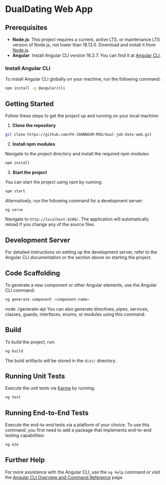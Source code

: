 

# DualDating Web App

## Prerequisites

- **Node.js**: This project requires a current, active LTS, or maintenance LTS version of Node.js, not lower than 18.13.0. Download and install it from [Node.js](https://nodejs.org).
- **Angular**: Install Angular CLI version 16.2.7. You can find it at [Angular CLI](https://github.com/angular/angular-cli).

### Install Angular CLI

To install Angular CLI globally on your machine, run the following command:

```bash
npm install -g @angular/cli
```

## Getting Started

Follow these steps to get the project up and running on your local machine:

1. **Clone the repository**

```bash
git clone https://github.com/FH-JOANNEUM-MSD/dual-job-date-web.git
```

2. **Install npm modules**

Navigate to the project directory and install the required npm modules:

```bash
npm install
```

3. **Start the project**

You can start the project using npm by running:

```bash
npm start
```

*Alternatively*, run the following command for a development server:

```bash
ng serve
```

Navigate to `http://localhost:4200/`. The application will automatically reload if you change any of the source files.

## Development Server

For detailed instructions on setting up the development server, refer to the Angular CLI documentation or the section above on starting the project.

## Code Scaffolding

To generate a new component or other Angular elements, use the Angular CLI command:

```bash
ng generate component <component-name>
```
node ./generate-api
You can also generate directives, pipes, services, classes, guards, interfaces, enums, or modules using this command.

## Build

To build the project, run:

```bash
ng build
```

The build artifacts will be stored in the `dist/` directory.

## Running Unit Tests

Execute the unit tests via [Karma](https://karma-runner.github.io) by running:

```bash
ng test
```

## Running End-to-End Tests

Execute the end-to-end tests via a platform of your choice. To use this command, you first need to add a package that implements end-to-end testing capabilities:

```bash
ng e2e
```

## Further Help

For more assistance with the Angular CLI, use the `ng help` command or visit the [Angular CLI Overview and Command Reference](https://angular.io/cli) page.


